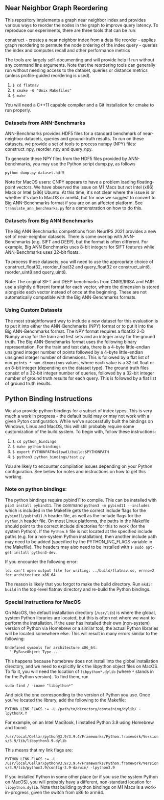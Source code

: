 ## Near Neighbor Graph Reordering

This repository implements a graph near neighbor index and provides various ways to reorder the nodes in the graph to improve query latency. To reproduce our experiments, there are three tools that can be run:

construct - creates a near neighbor index from a data file
reorder - applies graph reordering to permute the node ordering of the index
query - queries the index and computes recall and other performance metrics

The tools are largely self-documenting and will provide help if run without any command line arguments. Note that the reordering tools can generally run without needing access to the dataset, queries or distance metrics (unless profile-guided reordering is used).

1. `$ cd flatnav`
2. `$ cmake -G "Unix Makefiles"`
3. `$ make` 

You will need a C++11 capable compiler and a Git installation for cmake to run properly.

### Datasets from ANN-Benchmarks

ANN-Benchmarks provides HDF5 files for a standard benchmark of near-neighbor datasets, queries and ground-truth results. To run on these datasets, we provide a set of tools to process numpy (NPY) files: construct_npy, reorder_npy and query_npy.

To generate these NPY files from the HDF5 files provided by ANN-benchmarks, you may use the Python script dump.py, as follows

```python dump.py dataset.hdf5```

Note for MacOS users: CNPY appears to have a problem loading floating-point vectors. We have observed the issue on M1 Macs but not Intel (x86) Macs or Intel (x86) Ubuntu. At this time, it's not clear where the issue is or whether it's due to MacOS or arm64, but for now we suggest to convert to Big ANN-Benchmarks format if you are on an affected platform. See `translate_ann_benchmarks.py` for a demonstration on how to do this.


### Datasets from Big ANN Benchmarks

The Big ANN Benchmarks competitions from NeurIPS 2021 provides a new set of near-neighbor datasets. There is some overlap with ANN-Benchmarks (e.g. SIFT and DEEP), but the format is often different. For example, Big ANN Benchmarks uses 8-bit integers for SIFT features whlie ANN-Benchmarks uses 32-bit floats.

To process these datasets, you will need to use the appropriate choice of construct_float32, reorder_float32 and query_float32 or construct_uint8, reorder_uint8 and query_uint8.

Note: The original SIFT and DEEP benchmarks from CNRS/IRISA and FAIR use a slightly different format for each vector, where the dimension is stored alongside each vector instead of once at the beginning. These are not automatically compatible with the Big ANN-Benchmarks formats.


### Using Custom Datasets

The most straightforward way to include a new dataset for this evaluation is to put it into either the ANN-Benchmarks (NPY) format or to put it into the Big ANN-Benchmarks format. The NPY format requires a float32 2-D Numpy array for the train and test sets and an integer array for the ground truth. The Big ANN-Benchmarks format uses the following binary representation. For the train and test data, there is a 4-byte little-endian unsigned integer number of points followed by a 4-byte little-endian unsigned integer number of dimensions. This is followed by a flat list of `num_points * num_dimensions` values, where each value is a 32-bit float or an 8-bit integer (depending on the dataset type). The ground truth files consist of a 32-bit integer number of queries, followed by a 32-bit integer number of ground truth results for each query. This is followed by a flat list of ground truth results.


## Python Binding Instructions
We also provide python bindings for a subset of index types. This is very much a work in progress - the default build may or may not work with a given Pyton configuration. While we've successfully built the bindings on Windows, Linux and MacOS, this will still probably require some customization of the build system. To begin with, follow these instructions:

1. `$ cd python_bindings`
2. `$ make python-bindings`
3. `$ export PYTHONPATH=$(pwd)/build:$PYTHONPATH`
4. `$ python3 python_bindings/test.py`

You are likely to encounter compilation issues depending on your Python configuration. See below for notes and instructions on how to get this working.

### Note on python bindings: 
The python bindings require pybind11 to compile. This can be installed with `pip3 install pybind11`. The command `python3 -m pybind11 --includes` which is included in the Makefile gets the correct include flags for the `pybind11/pybind11.h` header file, as well as the include flags for the `Python.h` header file. On most Linux platforms, the paths in the Makefile should point to the correct include directories for this to work (for the system Python). If the `Python.h` file is not located at the specified include paths (e.g. for a non-system Python installation), then another include path may need to be added (specified by the PYTHON_INC_FLAGS variable in the Makefile). The headers may also need to be installed with `$ sudo apt-get install python3-dev`. 

If you encounter the following error:

`ld: can't open output file for writing: ../build/flatnav.so, errno=2 for architecture x86_64`

The reason is likely that you forgot to make the build directory. Run `mkdir build` in the top-level flatnav directory and re-build the Python bindings.

### Special Instructions for MacOS

On MacOS, the default installation directory (`/usr/lib`) is where the global, system Python libraries are located, but this is often not where we want to perform the installation. If the user has installed their own (non-system) version of Python via Homebrew or a similar tool, the actual Python libraries will be located somewhere else. This will result in many errors similar to the following:

```
Undefined symbols for architecture x86_64:
  "_PyBaseObject_Type...
```

This happens because homebrew does not install into the global installation directory, and we need to explicitly link the libpython object files on MacOS. To fix it, you will need the location of `libpython*.dylib` (where `*` stands in for the Python version). To find them, run 

`sudo find / -iname "libpython*"`

And pick the one corresponding to the version of Python you use. Once you've located the library, add the following to the Makefile:

`PYTHON_LINK_FLAGS := -L /path/to/directory/containing/dylib/ -lpythonX.Y`

For example, on an Intel MacBook, I installed Python 3.9 using Homebrew and found:

`/usr/local/Cellar/python@3.9/3.9.4/Frameworks/Python.framework/Versions/3.9/lib/libpython3.9.dylib`

This means that my link flags are:

`PYTHON_LINK_FLAGS := -L /usr/local/Cellar/python@3.9/3.9.4/Frameworks/Python.framework/Versions/3.9/lib/python3.9/config-3.9-darwin/ -lpython3.9`

If you installed Python in some other place (or if you use the system Python on MacOS), you will probably have a different, non-standard location for `libpython.dylib`. Note that building python bindings on M1 Macs is a work-in-progress, given the switch from x86 to arm64. 



